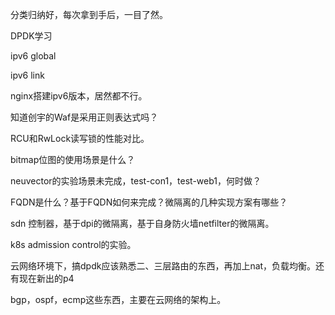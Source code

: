分类归纳好，每次拿到手后，一目了然。

DPDK学习

ipv6 global

ipv6 link

nginx搭建ipv6版本，居然都不行。



知道创宇的Waf是采用正则表达式吗？

RCU和RwLock读写锁的性能对比。

bitmap位图的使用场景是什么？

neuvector的实验场景未完成，test-con1，test-web1，何时做？

FQDN是什么？基于FQDN如何来完成？微隔离的几种实现方案有哪些？

sdn 控制器，基于dpi的微隔离，基于自身防火墙netfilter的微隔离。



k8s admission control的实验。



云网络环境下，搞dpdk应该熟悉二、三层路由的东西，再加上nat，负载均衡。还有现在新出的p4

bgp，ospf，ecmp这些东西，主要在云网络的架构上。
